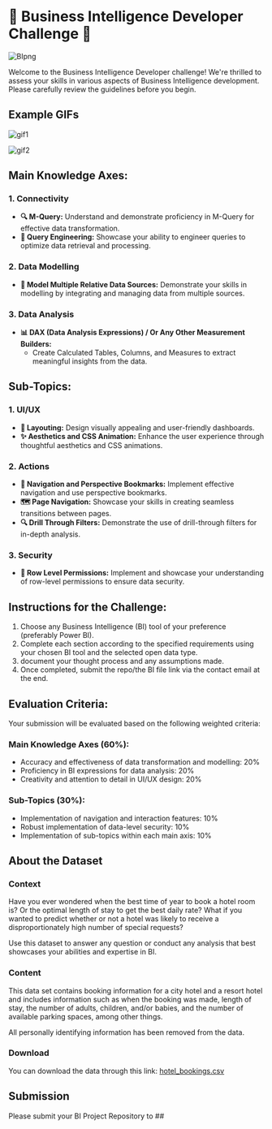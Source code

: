 # 🚀 Business Intelligence Developer Challenge 🚀
![BIpng](https://cdn-icons-png.flaticon.com/512/5851/5851819.png)

Welcome to the Business Intelligence Developer challenge! We're thrilled to assess your skills in various aspects of Business Intelligence development. Please carefully review the guidelines before you begin.

## Example GIFs
![gif1](https://github.com/rihal-om/BI-Challenge/assets/23008831/4fb54493-fc0f-4883-a17a-d1f6423543d9)

![gif2](https://github.com/rihal-om/BI-Challenge/assets/23008831/64c598fb-7b3c-4e4c-a1a2-acb1e8098308)


## Main Knowledge Axes:

### 1. Connectivity
- **🔍 M-Query:** Understand and demonstrate proficiency in M-Query for effective data transformation.
- **🔧 Query Engineering:** Showcase your ability to engineer queries to optimize data retrieval and processing.

### 2. Data Modelling
- **🔄 Model Multiple Relative Data Sources:** Demonstrate your skills in modelling by integrating and managing data from multiple sources.

### 3. Data Analysis
- **📊 DAX (Data Analysis Expressions) / Or Any Other Measurement Builders:**
  - Create Calculated Tables, Columns, and Measures to extract meaningful insights from the data.

## Sub-Topics:

### 1. UI/UX
- **🎨 Layouting:** Design visually appealing and user-friendly dashboards.
- **✨ Aesthetics and CSS Animation:** Enhance the user experience through thoughtful aesthetics and CSS animations.

### 2. Actions
- **🚀 Navigation and Perspective Bookmarks:** Implement effective navigation and use perspective bookmarks.
- **🗺️ Page Navigation:** Showcase your skills in creating seamless transitions between pages.
- **🔍 Drill Through Filters:** Demonstrate the use of drill-through filters for in-depth analysis.

### 3. Security
- **🔐 Row Level Permissions:** Implement and showcase your understanding of row-level permissions to ensure data security.

## Instructions for the Challenge:

1. Choose any Business Intelligence (BI) tool of your preference (preferably Power BI).
2. Complete each section according to the specified requirements using your chosen BI tool and the selected open data type.
3. document your thought process and any assumptions made.
4. Once completed, submit the repo/the BI file link via the contact email at the end.

## Evaluation Criteria:
Your submission will be evaluated based on the following weighted criteria:

### Main Knowledge Axes (60%):
- Accuracy and effectiveness of data transformation and modelling: 20%
- Proficiency in BI expressions for data analysis: 20%
- Creativity and attention to detail in UI/UX design: 20%

### Sub-Topics (30%):
- Implementation of navigation and interaction features: 10%
- Robust implementation of data-level security: 10%
- Implementation of sub-topics within each main axis: 10%

## About the Dataset
### Context
Have you ever wondered when the best time of year to book a hotel room is? Or the optimal length of stay to get the best daily rate? What if you wanted to predict whether or not a hotel was likely to receive a disproportionately high number of special requests?

Use this dataset to answer any question or conduct any analysis that best showcases your abilities and expertise in BI.

### Content
This data set contains booking information for a city hotel and a resort hotel and includes information such as when the booking was made, length of stay, the number of adults, children, and/or babies, and the number of available parking spaces, among other things.

All personally identifying information has been removed from the data.

### Download
You can download the data through this link: [hotel_bookings.csv](https://github.com/rihal-om/BI-Challenge/files/13949695/hotel_bookings.csv)

## Submission
Please submit your BI Project Repository to ##
